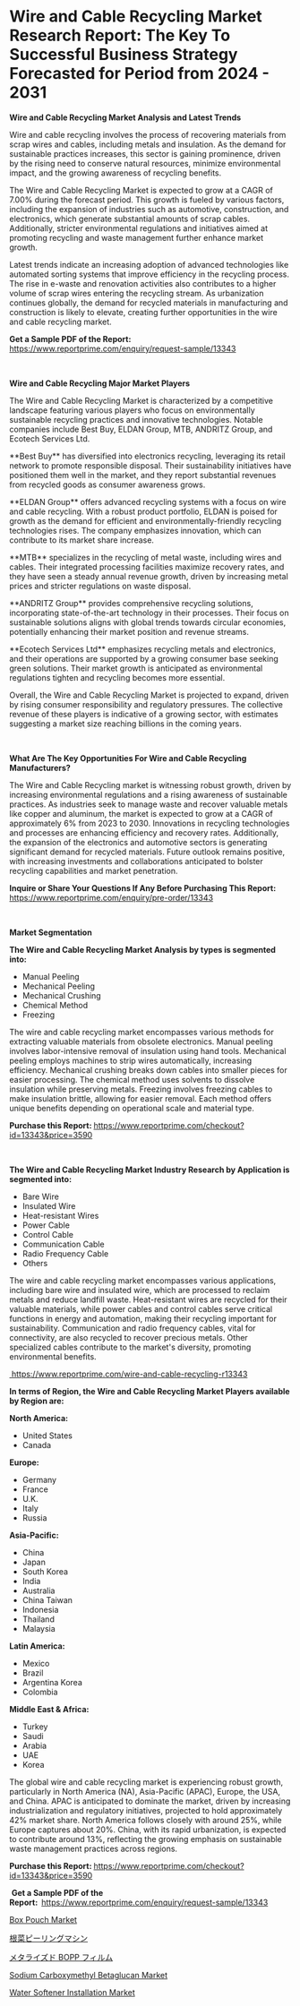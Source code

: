 <p><h1>Wire and Cable Recycling Market Research Report: The Key To Successful Business Strategy Forecasted for Period from 2024 - 2031</h1></p><p><strong>Wire and Cable Recycling Market Analysis and Latest Trends</strong></p>
<p><p>Wire and cable recycling involves the process of recovering materials from scrap wires and cables, including metals and insulation. As the demand for sustainable practices increases, this sector is gaining prominence, driven by the rising need to conserve natural resources, minimize environmental impact, and the growing awareness of recycling benefits.</p><p>The Wire and Cable Recycling Market is expected to grow at a CAGR of 7.00% during the forecast period. This growth is fueled by various factors, including the expansion of industries such as automotive, construction, and electronics, which generate substantial amounts of scrap cables. Additionally, stricter environmental regulations and initiatives aimed at promoting recycling and waste management further enhance market growth.</p><p>Latest trends indicate an increasing adoption of advanced technologies like automated sorting systems that improve efficiency in the recycling process. The rise in e-waste and renovation activities also contributes to a higher volume of scrap wires entering the recycling stream. As urbanization continues globally, the demand for recycled materials in manufacturing and construction is likely to elevate, creating further opportunities in the wire and cable recycling market.</p></p>
<p><strong>Get a Sample PDF of the Report:&nbsp;</strong> <a href="https://www.reportprime.com/enquiry/request-sample/13343">https://www.reportprime.com/enquiry/request-sample/13343</a></p>
<p>&nbsp;</p>
<p><strong>Wire and Cable Recycling Major Market Players</strong></p>
<p><p>The Wire and Cable Recycling Market is characterized by a competitive landscape featuring various players who focus on environmentally sustainable recycling practices and innovative technologies. Notable companies include Best Buy, ELDAN Group, MTB, ANDRITZ Group, and Ecotech Services Ltd.</p><p>**Best Buy** has diversified into electronics recycling, leveraging its retail network to promote responsible disposal. Their sustainability initiatives have positioned them well in the market, and they report substantial revenues from recycled goods as consumer awareness grows.</p><p>**ELDAN Group** offers advanced recycling systems with a focus on wire and cable recycling. With a robust product portfolio, ELDAN is poised for growth as the demand for efficient and environmentally-friendly recycling technologies rises. The company emphasizes innovation, which can contribute to its market share increase.</p><p>**MTB** specializes in the recycling of metal waste, including wires and cables. Their integrated processing facilities maximize recovery rates, and they have seen a steady annual revenue growth, driven by increasing metal prices and stricter regulations on waste disposal.</p><p>**ANDRITZ Group** provides comprehensive recycling solutions, incorporating state-of-the-art technology in their processes. Their focus on sustainable solutions aligns with global trends towards circular economies, potentially enhancing their market position and revenue streams.</p><p>**Ecotech Services Ltd** emphasizes recycling metals and electronics, and their operations are supported by a growing consumer base seeking green solutions. Their market growth is anticipated as environmental regulations tighten and recycling becomes more essential.</p><p>Overall, the Wire and Cable Recycling Market is projected to expand, driven by rising consumer responsibility and regulatory pressures. The collective revenue of these players is indicative of a growing sector, with estimates suggesting a market size reaching billions in the coming years.</p></p>
<p>&nbsp;</p>
<p><strong>What Are The Key Opportunities For Wire and Cable Recycling Manufacturers?</strong></p>
<p><p>The Wire and Cable Recycling market is witnessing robust growth, driven by increasing environmental regulations and a rising awareness of sustainable practices. As industries seek to manage waste and recover valuable metals like copper and aluminum, the market is expected to grow at a CAGR of approximately 6% from 2023 to 2030. Innovations in recycling technologies and processes are enhancing efficiency and recovery rates. Additionally, the expansion of the electronics and automotive sectors is generating significant demand for recycled materials. Future outlook remains positive, with increasing investments and collaborations anticipated to bolster recycling capabilities and market penetration.</p></p>
<p><strong>Inquire or Share Your Questions If Any Before Purchasing This Report:</strong> <a href="https://www.reportprime.com/enquiry/pre-order/13343">https://www.reportprime.com/enquiry/pre-order/13343</a></p>
<p>&nbsp;</p>
<p><strong>Market Segmentation</strong></p>
<p><strong>The Wire and Cable Recycling Market Analysis by types is segmented into:</strong></p>
<p><ul><li>Manual Peeling</li><li>Mechanical Peeling</li><li>Mechanical Crushing</li><li>Chemical Method</li><li>Freezing</li></ul></p>
<p><p>The wire and cable recycling market encompasses various methods for extracting valuable materials from obsolete electronics. Manual peeling involves labor-intensive removal of insulation using hand tools. Mechanical peeling employs machines to strip wires automatically, increasing efficiency. Mechanical crushing breaks down cables into smaller pieces for easier processing. The chemical method uses solvents to dissolve insulation while preserving metals. Freezing involves freezing cables to make insulation brittle, allowing for easier removal. Each method offers unique benefits depending on operational scale and material type.</p></p>
<p><strong>Purchase this Report:&nbsp;</strong><a href="https://www.reportprime.com/checkout?id=13343&price=3590">https://www.reportprime.com/checkout?id=13343&price=3590</a></p>
<p>&nbsp;</p>
<p><strong>The Wire and Cable Recycling Market Industry Research by Application is segmented into:</strong></p>
<p><ul><li>Bare Wire</li><li>Insulated Wire</li><li>Heat-resistant Wires</li><li>Power Cable</li><li>Control Cable</li><li>Communication Cable</li><li>Radio Frequency Cable</li><li>Others</li></ul></p>
<p><p>The wire and cable recycling market encompasses various applications, including bare wire and insulated wire, which are processed to reclaim metals and reduce landfill waste. Heat-resistant wires are recycled for their valuable materials, while power cables and control cables serve critical functions in energy and automation, making their recycling important for sustainability. Communication and radio frequency cables, vital for connectivity, are also recycled to recover precious metals. Other specialized cables contribute to the market's diversity, promoting environmental benefits.</p></p>
<p><a href="https://www.reportprime.com/wire-and-cable-recycling-r13343">&nbsp;https://www.reportprime.com/wire-and-cable-recycling-r13343</a></p>
<p><strong>In terms of Region, the Wire and Cable Recycling Market Players available by Region are:</strong></p>
<p>
    <p> <strong> North America: </strong>
        <ul>
            <li>United States</li>
            <li>Canada</li>
        </ul>
        </p> 
    <p> <strong> Europe: </strong>
        <ul>
            <li>Germany</li>
            <li>France</li>
            <li>U.K.</li>
            <li>Italy</li>
            <li>Russia</li>
        </ul>
        </p> 
    <p> <strong> Asia-Pacific: </strong>
        <ul>
            <li>China</li>
            <li>Japan</li>
            <li>South Korea</li>
            <li>India</li>
            <li>Australia</li>
            <li>China Taiwan</li>
            <li>Indonesia</li>
            <li>Thailand</li>
            <li>Malaysia</li>
        </ul>
        </p> 
    <p> <strong> Latin America: </strong>
        <ul>
            <li>Mexico</li>
            <li>Brazil</li>
            <li>Argentina Korea</li>
            <li>Colombia</li>
        </ul>
        </p> 
    <p> <strong> Middle East & Africa: </strong>
        <ul>
            <li>Turkey</li>
            <li>Saudi</li>
            <li>Arabia</li>
            <li>UAE</li>
            <li>Korea</li>
        </ul>
    </p>
    </p>
<p><p>The global wire and cable recycling market is experiencing robust growth, particularly in North America (NA), Asia-Pacific (APAC), Europe, the USA, and China. APAC is anticipated to dominate the market, driven by increasing industrialization and regulatory initiatives, projected to hold approximately 42% market share. North America follows closely with around 25%, while Europe captures about 20%. China, with its rapid urbanization, is expected to contribute around 13%, reflecting the growing emphasis on sustainable waste management practices across regions.</p></p>
<p><strong>Purchase this Report: </strong><a href="https://www.reportprime.com/checkout?id=13343&price=3590">https://www.reportprime.com/checkout?id=13343&price=3590</a></p>
<p>&nbsp;<strong>Get a Sample PDF of the Report:&nbsp;&nbsp;</strong><a href="https://www.reportprime.com/enquiry/request-sample/13343">https://www.reportprime.com/enquiry/request-sample/13343</a></p>
<p><strong></strong></p>
<p><p><a href="https://medium.com/@adam.churchill89678/the-box-pouch-market-is-experiencing-higher-than-anticipated-demand-compared-to-pre-pandemic-cf4c137022ec">Box Pouch Market</a></p><p><a href="https://medium.com/@eunawiegad2023/%E6%9C%AA%E6%9D%A5%E3%81%AE%E4%B8%96%E7%95%8C%E3%81%AE%E6%A0%B9%E8%8F%9C%E7%9A%AE%E3%82%80%E3%81%8D%E6%A9%9F%E5%B8%82%E5%A0%B4%E3%81%AE%E3%83%88%E3%83%AC%E3%83%B3%E3%83%89-2024%E5%B9%B4%E3%81%8B%E3%82%892031%E5%B9%B4%E3%81%BE%E3%81%A7%E3%81%AE%E5%B8%82%E5%A0%B4%E3%81%AE%E6%B4%9E%E5%AF%9F%E3%81%A8%E5%88%86%E6%9E%90-157%E3%83%9A%E3%83%BC%E3%82%B8-170517ed4928">根菜ピーリングマシン</a></p><p><a href="https://medium.com/@eunawiegad2023/metalized-bopp-films-market-%E3%81%AF-%E3%82%B3%E3%82%B9%E3%83%88%E7%AE%A1%E7%90%86%E3%81%A8%E5%8A%B9%E7%8E%87%E5%90%91%E4%B8%8A%E3%82%92%E5%84%AA%E5%85%88%E3%81%97%E3%81%BE%E3%81%99-%E3%81%95%E3%82%89%E3%81%AB-%E5%A0%B1%E5%91%8A%E6%9B%B8%E3%81%AF%E5%B8%82%E5%A0%B4%E3%81%AE%E9%9C%80%E8%A6%81%E9%9D%A2%E3%81%A8%E4%BE%9B%E7%B5%A6%E9%9D%A2%E3%81%AE%E4%B8%A1%E6%96%B9%E3%82%92%E3%82%AB%E3%83%90%E3%83%BC%E3%81%97%E3%81%A6%E3%81%84%E3%81%BE%E3%81%99-metalized-bopp-5b3a3418a2da">メタライズド BOPP フィルム</a></p><p><a href="https://issuu.com/reportprime-2/docs/sodium-carboxymethyl-betaglucan-mar_81ac915ac0b27a">Sodium Carboxymethyl Betaglucan Market</a></p><p><a href="https://github.com/NargisHussain432/Market-Research-Report-List-1/blob/main/water-softener-installation-market.md">Water Softener Installation Market</a></p></p>
